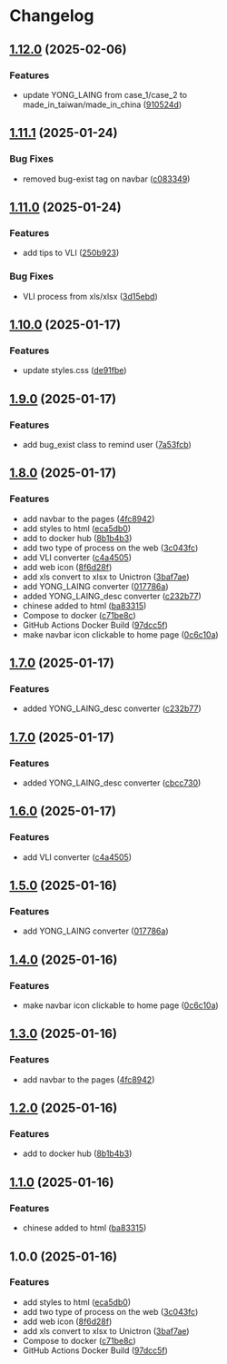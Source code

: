 # Changelog

## [1.12.0](https://github.com/wulukewu/shipping-converter/compare/v1.11.1...v1.12.0) (2025-02-06)


### Features

* update YONG_LAING from case_1/case_2 to made_in_taiwan/made_in_china ([910524d](https://github.com/wulukewu/shipping-converter/commit/910524df4be499dce1ff83b1a935414ba3877a9a))

## [1.11.1](https://github.com/wulukewu/shipping-converter/compare/v1.11.0...v1.11.1) (2025-01-24)


### Bug Fixes

* removed bug-exist tag on navbar ([c083349](https://github.com/wulukewu/shipping-converter/commit/c083349d77a2173d0797879d402673318e9310c8))

## [1.11.0](https://github.com/wulukewu/shipping-converter/compare/v1.10.0...v1.11.0) (2025-01-24)


### Features

* add tips to VLI ([250b923](https://github.com/wulukewu/shipping-converter/commit/250b92328cda1d7b41924417bd110c5959fda540))


### Bug Fixes

* VLI process from xls/xlsx ([3d15ebd](https://github.com/wulukewu/shipping-converter/commit/3d15ebd1cbaa97851e06c6d2b5249239500ec7e9))

## [1.10.0](https://github.com/wulukewu/shipping-converter/compare/v1.9.0...v1.10.0) (2025-01-17)


### Features

* update styles.css ([de91fbe](https://github.com/wulukewu/shipping-converter/commit/de91fbee2af4b130654d19352ba19ec3fe54831a))

## [1.9.0](https://github.com/wulukewu/shipping-converter/compare/v1.8.0...v1.9.0) (2025-01-17)


### Features

* add bug_exist class to remind user ([7a53fcb](https://github.com/wulukewu/shipping-converter/commit/7a53fcb25ee263f07de221c62db23ba030b8b59f))

## [1.8.0](https://github.com/wulukewu/shipping-converter/compare/v1.7.0...v1.8.0) (2025-01-17)


### Features

* add navbar to the pages ([4fc8942](https://github.com/wulukewu/shipping-converter/commit/4fc89428266996ea76c400b51f79456c3ea76d2f))
* add styles to html ([eca5db0](https://github.com/wulukewu/shipping-converter/commit/eca5db057642e15fdf168399520eae61b1adfc2a))
* add to docker hub ([8b1b4b3](https://github.com/wulukewu/shipping-converter/commit/8b1b4b33c41df3f09675656ba97815f02875ea89))
* add two type of process on the web ([3c043fc](https://github.com/wulukewu/shipping-converter/commit/3c043fc82cada6fdd2a92670b267385816110de7))
* add VLI converter ([c4a4505](https://github.com/wulukewu/shipping-converter/commit/c4a4505e680339e52bb16015168f732d2fcb2276))
* add web icon ([8f6d28f](https://github.com/wulukewu/shipping-converter/commit/8f6d28f555caedcb5537b475f4e776a20397c9b6))
* add xls convert to xlsx to Unictron ([3baf7ae](https://github.com/wulukewu/shipping-converter/commit/3baf7aef906b89c01f47c74d80d5daae62d3b618))
* add YONG_LAING converter ([017786a](https://github.com/wulukewu/shipping-converter/commit/017786aa2df80d539ef726ac8295fefaed2958e3))
* added YONG_LAING_desc converter ([c232b77](https://github.com/wulukewu/shipping-converter/commit/c232b77bc1c93ebd3b9a1918e7d053da63c80539))
* chinese added to html ([ba83315](https://github.com/wulukewu/shipping-converter/commit/ba83315ebda09e76d896381506336ef1464de6fe))
* Compose to docker ([c71be8c](https://github.com/wulukewu/shipping-converter/commit/c71be8cc96633140b5360234894878eb85db71d1))
* GitHub Actions Docker Build ([97dcc5f](https://github.com/wulukewu/shipping-converter/commit/97dcc5fe7a3198b904d134d479972030ef098ece))
* make navbar icon clickable to home page ([0c6c10a](https://github.com/wulukewu/shipping-converter/commit/0c6c10a043e696aa27a2167b969b57a580de0ff2))

## [1.7.0](https://github.com/wulukewu/shipping-converter/compare/v1.6.0...v1.7.0) (2025-01-17)


### Features

* added YONG_LAING_desc converter ([c232b77](https://github.com/wulukewu/shipping-converter/commit/c232b77bc1c93ebd3b9a1918e7d053da63c80539))

## [1.7.0](https://github.com/wulukewu/shipping-converter/compare/v1.6.0...v1.7.0) (2025-01-17)


### Features

* added YONG_LAING_desc converter ([cbcc730](https://github.com/wulukewu/shipping-converter/commit/cbcc730baae6beb59386df6a74d2e91c6923172d))

## [1.6.0](https://github.com/wulukewu/shipping-converter/compare/v1.5.0...v1.6.0) (2025-01-17)


### Features

* add VLI converter ([c4a4505](https://github.com/wulukewu/shipping-converter/commit/c4a4505e680339e52bb16015168f732d2fcb2276))

## [1.5.0](https://github.com/wulukewu/shipping-converter/compare/v1.4.0...v1.5.0) (2025-01-16)


### Features

* add YONG_LAING converter ([017786a](https://github.com/wulukewu/shipping-converter/commit/017786aa2df80d539ef726ac8295fefaed2958e3))

## [1.4.0](https://github.com/wulukewu/shipping-converter/compare/v1.3.0...v1.4.0) (2025-01-16)


### Features

* make navbar icon clickable to home page ([0c6c10a](https://github.com/wulukewu/shipping-converter/commit/0c6c10a043e696aa27a2167b969b57a580de0ff2))

## [1.3.0](https://github.com/wulukewu/shipping-converter/compare/v1.2.0...v1.3.0) (2025-01-16)


### Features

* add navbar to the pages ([4fc8942](https://github.com/wulukewu/shipping-converter/commit/4fc89428266996ea76c400b51f79456c3ea76d2f))

## [1.2.0](https://github.com/wulukewu/shipping-converter/compare/v1.1.0...v1.2.0) (2025-01-16)


### Features

* add to docker hub ([8b1b4b3](https://github.com/wulukewu/shipping-converter/commit/8b1b4b33c41df3f09675656ba97815f02875ea89))

## [1.1.0](https://github.com/wulukewu/shipping-converter/compare/v1.0.0...v1.1.0) (2025-01-16)


### Features

* chinese added to html ([ba83315](https://github.com/wulukewu/shipping-converter/commit/ba83315ebda09e76d896381506336ef1464de6fe))

## 1.0.0 (2025-01-16)


### Features

* add styles to html ([eca5db0](https://github.com/wulukewu/shipping-converter/commit/eca5db057642e15fdf168399520eae61b1adfc2a))
* add two type of process on the web ([3c043fc](https://github.com/wulukewu/shipping-converter/commit/3c043fc82cada6fdd2a92670b267385816110de7))
* add web icon ([8f6d28f](https://github.com/wulukewu/shipping-converter/commit/8f6d28f555caedcb5537b475f4e776a20397c9b6))
* add xls convert to xlsx to Unictron ([3baf7ae](https://github.com/wulukewu/shipping-converter/commit/3baf7aef906b89c01f47c74d80d5daae62d3b618))
* Compose to docker ([c71be8c](https://github.com/wulukewu/shipping-converter/commit/c71be8cc96633140b5360234894878eb85db71d1))
* GitHub Actions Docker Build ([97dcc5f](https://github.com/wulukewu/shipping-converter/commit/97dcc5fe7a3198b904d134d479972030ef098ece))
